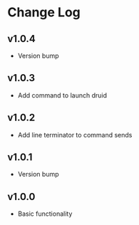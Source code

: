 # Change Log

## v1.0.4

- Version bump

## v1.0.3  

- Add command to launch druid

## v1.0.2 

- Add line terminator to command sends

## v1.0.1

- Version bump

## v1.0.0

- Basic functionality